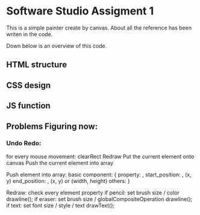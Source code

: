 # Software Studio Assigment 1
This is a simple painter create by canvas.
About all the reference has been writen in the code.

Down below is an overview of this code.
## HTML structure

## CSS design

## JS function


## Problems Figuring now:
### Undo Redo:

for every mouse movement:
    clearRect
    Redraw
    Put the current element onto canvas
    Push the current element into array

Push element into array:
    basic component: {
        property:       ,
        start_position: ,   (x, y)
        end_position:   ,   (x, y) or (width, height)
        others:
    }

Redraw:
    check every element property
        if pencil:
            set brush size / color
            drawline();
        if eraser:
            set brush size / globalCompositeOperation
            drawline();
        if text:
            set font size / style / text
            drawText();
